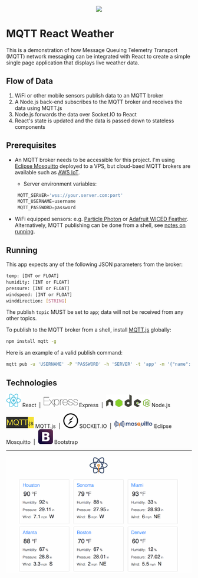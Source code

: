 <p align="center">
<img src="https://github.com/lloydXmas/pubsub-spa/blob/master/icons/app-icon.png" width=200 />
</p>

# MQTT React Weather

This is a demonstration of how Message Queuing Telemetry Transport (MQTT) network messaging can be integrated with React to create a simple single page application that displays live weather data.


## Flow of Data
1. WiFi or other mobile sensors publish data to an MQTT broker
2. A Node.js back-end subscribes to the MQTT broker and receives the data using MQTT.js
3. Node.js forwards the data over Socket.IO to React
4. React's state is updated and the data is passed down to stateless components


## Prerequisites
* An MQTT broker needs to be accessible for this project. I'm using [Eclipse Mosquitto](https://mosquitto.org/) deployed to a VPS, but cloud-baed MQTT brokers are available such as [AWS IoT](https://docs.aws.amazon.com/iot/latest/developerguide/what-is-aws-iot.html).
  * Server environment variables:
   ```javascript
    MQTT_SERVER='wss://your.server.com:port'
    MQTT_USERNAME=username
    MQTT_PASSWORD=password
    ```

* WiFi equipped sensors: e.g. [Particle Photon](https://www.particle.io/products/hardware/photon-wifi/) or [Adafruit WICED Feather](https://www.adafruit.com/product/3056). Alternatively, MQTT publishing can be done from a shell, see [notes on running](#running).


## Running
This app expects any of the following JSON parameters from the broker:

```sh
temp: [INT or FLOAT]
humidity: [INT or FLOAT]
pressure: [INT or FLOAT]
windspeed: [INT or FLOAT]
winddirection: [STRING]

```

The publish `topic` MUST be set to `app`; data will not be received from any other topics.

To publish to the MQTT broker from a shell, install [MQTT.js](https://github.com/mqttjs/MQTT.js) globally:

```sh
npm install mqtt -g
```

Here is an example of a valid publish command:

```sh
mqtt pub -u 'USERNAME' -P 'PASSWORD' -h 'SERVER' -t 'app' -m '{"name": "houston", "temp": 79, "humidity": 88, "pressure": 28.95, "windspeed": 7.5, "winddirection": "SW"}'
```


## Technologies
![React](icons/react.png) React &nbsp;|&nbsp; ![Express](icons/express.png) Express &nbsp;|&nbsp; ![Node.js](icons/nodejs.png) Node.js

![MQTT.js](icons/mqttjs.png) MQTT.js &nbsp;|&nbsp; ![SOCKET.IO](icons/socketio.png) SOCKET.IO &nbsp;|&nbsp; ![Mosquitto](icons/mosquitto.png) Eclipse Mosquitto &nbsp;|&nbsp; ![Bootstrap](icons/bootstrap.png) Bootstrap

---
<p align="center">
<img src="icons/demo.gif?raw=true" />
</p>
